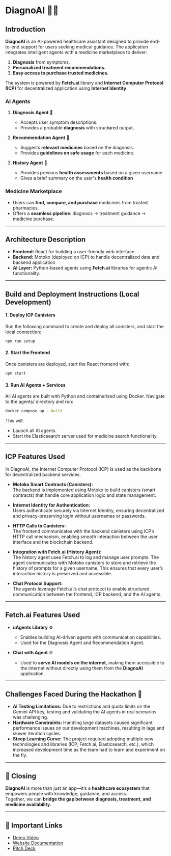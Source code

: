# DiagnoAI 🏥🤖

## Introduction  
**DiagnoAI** is an AI-powered healthcare assistant designed to provide end-to-end support for users seeking medical guidance. The application integrates intelligent agents with a medicine marketplace to deliver:  
1. **Diagnosis** from symptoms.  
2. **Personalized treatment recommendations.**  
3. **Easy access to purchase trusted medicines.**

The system is powered by **Fetch.ai** library and **Internet Computer Protocol (ICP)** for decentralized application using **Internet Identity**.  

### AI Agents  
1. **Diagnosis Agent** 🧠  
   - Accepts user symptom descriptions.  
   - Provides a probable **diagnosis** with struct**u**red output.  

2. **Recommendation Agent** 💊  
   - Suggests **relevant medicines** based on the diagnosis.  
   - Provides **guidelines on safe usage** for each medicine.  

3. **History Agent** 📜
   - Provides previous **health assessments** based on a given username.
   - Gives a brief summary on the user's **health condition**

### Medicine Marketplace 
   - Users can **find, compare, and purchase** medicines from trusted pharmacies.  
   - Offers a **seamless pipeline**: diagnosis → treatment guidance → medicine purchase.  

---

## Architecture Description  

- **Frontend:** React for building a user-friendly web interface.  
- **Backend:** Motoko (deployed on ICP) to handle decentralized data and backend application
- **AI Layer:** Python-based agents using **Fetch.ai** libraries for agentic AI functionality.  

---

## Build and Deployment Instructions (Local Development)

#### 1. Deploy ICP Canisters  
Run the following command to create and deploy all canisters, and start the local connection:  
```bash
npm run setup
```

#### 2. Start the Frontend
Once canisters are deployed, start the React frontend with:
```bash
npm start
```

#### 3. Run AI Agents + Services
All AI agents are built with Python and containerized using Docker.
Navigate to the agents/ directory and run:
```bash
docker compose up --build
```
This will:

- Launch all AI agents.
- Start the Elasticsearch server used for medicine search functionality.
---

## ICP Features Used  

In DiagnoAI, the Internet Computer Protocol (ICP) is used as the backbone for decentralized backend services.  

- **Motoko Smart Contracts (Canisters):**  
  The backend is implemented using Motoko to build canisters (smart contracts) that handle core application logic and state management.  

- **Internet Identity for Authentication:**  
  Users authenticate securely via Internet Identity, ensuring decentralized and privacy-preserving login without usernames or passwords.  

- **HTTP Calls to Canisters:**  
  The frontend communicates with the backend canisters using ICP’s HTTP call mechanism, enabling smooth interaction between the user interface and the blockchain backend.  

- **Integration with Fetch.ai (History Agent):**  
  The history agent uses Fetch.ai to log and manage user prompts. The agent communicates with Motoko canisters to store and retrieve the history of prompts for a given username. This ensures that every user’s interaction history is preserved and accessible.  

- **Chat Protocol Support:**  
  The agents leverage Fetch.ai’s chat protocol to enable structured communication between the frontend, ICP backend, and the AI agents.  


---

## Fetch.ai Features Used  

- **uAgents Library** ⚙️  
  - Enables building AI-driven agents with communication capabilities.  
  - Used for the Diagnosis Agent and Recommendation Agent.  

- **Chat with Agent** 🌐  
  - Used to **serve AI models on the internet**, making them accessible to the internet without directly using them from the **DiagnoAI** application.


---

## Challenges Faced During the Hackathon 🚧  

- **AI Testing Limitations:** Due to restrictions and quota limits on the Gemini API key, testing and validating the AI agents in real scenarios was challenging.  
- **Hardware Constraints:** Handling large datasets caused significant performance issues on our development machines, resulting in lags and slower iteration cycles.  
- **Steep Learning Curve:** The project required adopting multiple new technologies and libraries (ICP, Fetch.ai, Elasticsearch, etc.), which increased development time as the team had to learn and experiment on the fly.  

---

## 🚀 Closing
**DiagnoAI** is more than just an app—it’s a **healthcare ecosystem** that empowers people with knowledge, guidance, and access.  
Together, we can **bridge the gap between diagnosis, treatment, and medicine availability**.  

---

## 🔗 Important Links

* [Demo Video](https://youtu.be/hjOji8diK1A)
* [Website Documentation](https://nielxfb.notion.site/DiagnoAI-2574c303a60580919e92f1c6ddcb2705)
* [Pitch Deck](#)
